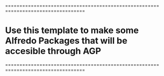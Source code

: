 ==================================================================================

# Use this template to make some Alfredo Packages that will be accesible through AGP

==================================================================================
